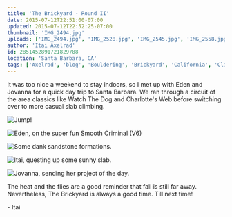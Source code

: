 ```yaml
---
title: 'The Brickyard - Round II'
date: 2015-07-12T22:51:00-07:00
updated: 2015-07-12T22:52:25-07:00
thumbnail: 'IMG_2494.jpg'
uploads: ['IMG_2494.jpg', 'IMG_2528.jpg', 'IMG_2545.jpg', 'IMG_2558.jpg', 'IMG_2576.jpg']
author: 'Itai Axelrad'
id: 2851452891721829788
location: 'Santa Barbara, CA'
tags: ['Axelrad', 'blog', 'Bouldering', 'Brickyard', 'California', 'Climbing', 'Eden', 'Five Ten', 'highball', 'Itai', 'sandstone', 'Santa Barbara', 'slab']
---
```


It was too nice a weekend to stay indoors, so I met up with Eden and Jovanna for a quick day trip to Santa Barbara. We ran through a circuit of the area classics like Watch The Dog and Charlotte's Web before switching over to more casual slab climbing.

![Jump!](uploads/IMG_2494.jpg)

![Eden, on the super fun Smooth Criminal (V6)](uploads/IMG_2528.jpg)

![Some dank sandstone formations.](uploads/IMG_2545.jpg)

![Itai, questing up some sunny slab.](uploads/IMG_2558.jpg)

![Jovanna, sending her project of the day.](uploads/IMG_2576.jpg)

The heat and the flies are a good reminder that fall is still far away. Nevertheless, The Brickyard is always a good time. Till next time!

\- Itai
